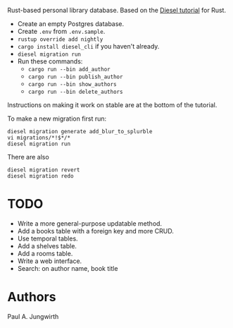 Rust-based personal library database.
Based on the [Diesel tutorial](http://diesel.rs/guides/getting-started/) for Rust.

- Create an empty Postgres database.
- Create `.env` from `.env.sample`.
- `rustup override add nightly`
- `cargo install diesel_cli` if you haven't already.
- `diesel migration run`
- Run these commands:
  - `cargo run --bin add_author`
  - `cargo run --bin publish_author`
  - `cargo run --bin show_authors`
  - `cargo run --bin delete_authors`

Instructions on making it work on stable are at the bottom of the tutorial.

To make a new migration first run:

    diesel migration generate add_blur_to_splurble
    vi migrations/*!$*/*
    diesel migration run

There are also

    diesel migration revert
    diesel migration redo

# TODO

- Write a more general-purpose updatable method.
- Add a books table with a foreign key and more CRUD.
- Use temporal tables.
- Add a shelves table.
- Add a rooms table.
- Write a web interface.
- Search: on author name, book title


# Authors

Paul A. Jungwirth

